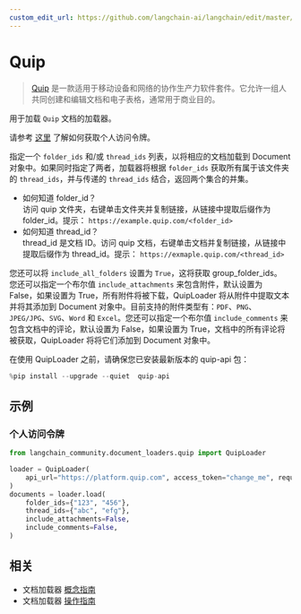 ```yaml
---
custom_edit_url: https://github.com/langchain-ai/langchain/edit/master/docs/docs/integrations/document_loaders/quip.ipynb
---
```


# Quip

>[Quip](https://quip.com) 是一款适用于移动设备和网络的协作生产力软件套件。它允许一组人共同创建和编辑文档和电子表格，通常用于商业目的。

用于加载 `Quip` 文档的加载器。

请参考 [这里](https://quip.com/dev/automation/documentation/current#section/Authentication/Get-Access-to-Quip's-APIs) 了解如何获取个人访问令牌。

指定一个 `folder_ids` 和/或 `thread_ids` 列表，以将相应的文档加载到 Document 对象中。如果同时指定了两者，加载器将根据 `folder_ids` 获取所有属于该文件夹的 `thread_ids`，并与传递的 `thread_ids` 结合，返回两个集合的并集。

* 如何知道 folder_id？  
  访问 quip 文件夹，右键单击文件夹并复制链接，从链接中提取后缀作为 folder_id。提示： `https://example.quip.com/<folder_id>`
* 如何知道 thread_id？  
  thread_id 是文档 ID。访问 quip 文档，右键单击文档并复制链接，从链接中提取后缀作为 thread_id。提示： `https://exmaple.quip.com/<thread_id>`
  
您还可以将 `include_all_folders` 设置为 `True`，这将获取 group_folder_ids。  
您还可以指定一个布尔值 `include_attachments` 来包含附件，默认设置为 False，如果设置为 True，所有附件将被下载，QuipLoader 将从附件中提取文本并将其添加到 Document 对象中。目前支持的附件类型有：`PDF`、`PNG`、`JPEG/JPG`、`SVG`、`Word` 和 `Excel`。您还可以指定一个布尔值 `include_comments` 来包含文档中的评论，默认设置为 False，如果设置为 True，文档中的所有评论将被获取，QuipLoader 将将它们添加到 Document 对象中。

在使用 QuipLoader 之前，请确保您已安装最新版本的 quip-api 包：

```python
%pip install --upgrade --quiet  quip-api
```

## 示例

### 个人访问令牌


```python
from langchain_community.document_loaders.quip import QuipLoader

loader = QuipLoader(
    api_url="https://platform.quip.com", access_token="change_me", request_timeout=60
)
documents = loader.load(
    folder_ids={"123", "456"},
    thread_ids={"abc", "efg"},
    include_attachments=False,
    include_comments=False,
)
```

## 相关

- 文档加载器 [概念指南](/docs/concepts/#document-loaders)
- 文档加载器 [操作指南](/docs/how_to/#document-loaders)